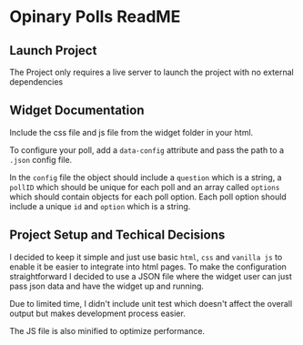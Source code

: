 # Opinary Polls ReadME

## Launch Project
The Project only requires a live server to launch the project with no external dependencies


## Widget Documentation
Include the css file and js file from the widget folder in your html.

To configure your poll, add a `data-config` attribute and pass the path to a `.json` config file.

In the `config` file the object should include a `question` which is a string, a `pollID` which should be unique for each poll and an array called `options` which should contain objects for each poll option. Each poll option should include a unique `id` and `option` which is a string.

## Project Setup and Techical Decisions
I decided to keep it simple and just use basic `html`, `css` and `vanilla js` to enable it be easier to integrate into html pages. To make the configuration straightforward I decided to use a JSON file where the widget user can just pass json data and have the widget up and running.

Due to limited time, I didn't include unit test which doesn't affect the overall output but makes development process easier.

The JS file is also minified to optimize performance.
